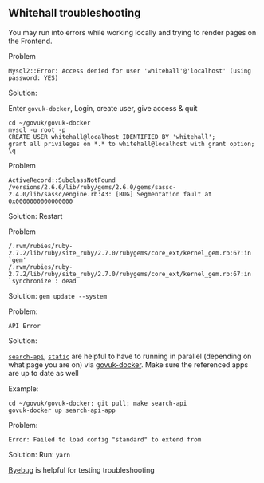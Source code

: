 ## Whitehall troubleshooting

You may run into errors while working locally and trying to render pages on the Frontend.

Problem

```
Mysql2::Error: Access denied for user 'whitehall'@'localhost' (using password: YES)
```

Solution:

Enter `govuk-docker`, Login, create user, give access & quit

```
cd ~/govuk/govuk-docker
mysql -u root -p
CREATE USER whitehall@localhost IDENTIFIED BY 'whitehall';
grant all privileges on *.* to whitehall@localhost with grant option;
\q
```

Problem

```
ActiveRecord::SubclassNotFound
/versions/2.6.6/lib/ruby/gems/2.6.0/gems/sassc-2.4.0/lib/sassc/engine.rb:43: [BUG] Segmentation fault at 0x0000000000000000
```

Solution: 
Restart

Problem

```
/.rvm/rubies/ruby-2.7.2/lib/ruby/site_ruby/2.7.0/rubygems/core_ext/kernel_gem.rb:67:in `gem'
/.rvm/rubies/ruby-2.7.2/lib/ruby/site_ruby/2.7.0/rubygems/core_ext/kernel_gem.rb:67:in `synchronize': dead
```

Solution: 
`gem update --system`

Problem:

```
API Error
```

Solution:

[`search-api`](https://github.com/alphagov/search-api), [`static`](https://github.com/alphagov/static) are helpful to have to running in parallel (depending on what page you are on) via [govuk-docker](https://github.com/alphagov/govuk-docker). Make sure the referenced apps are up to date as well

Example:

```
cd ~/govuk/govuk-docker; git pull; make search-api
govuk-docker up search-api-app
```


Problem:

```
Error: Failed to load config "standard" to extend from 
```

Solution:
Run: `yarn`

[Byebug](https://github.com/deivid-rodriguez/byebug) is helpful for testing troubleshooting
